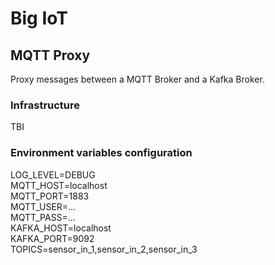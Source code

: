 # Big IoT

## MQTT Proxy
Proxy messages between a MQTT Broker and a Kafka Broker.

### Infrastructure
TBI

### Environment variables configuration
LOG_LEVEL=DEBUG   
MQTT_HOST=localhost   
MQTT_PORT=1883   
MQTT_USER=...   
MQTT_PASS=...   
KAFKA_HOST=localhost   
KAFKA_PORT=9092   
TOPICS=sensor_in_1,sensor_in_2,sensor_in_3   